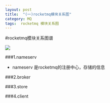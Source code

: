 ```yaml
---
layout: post
title:  "(一)rocketmq模块关系图"
category: MQ
tags:  rocketmq 模块关系图 
---
```



#rocketmq模块关系图谱

![](https://ywendy.github.io/img/rocketmq/rocketmq模块关系图.png)



###1.nameserv
+ nameserv 是rocketmq的注册中心，存储的信息


###2.broker

###3.store

###4.client



























